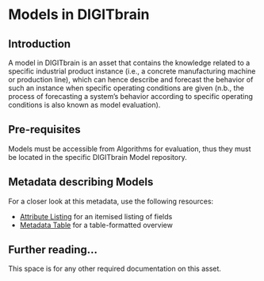 # Models in DIGITbrain

## Introduction

A model in DIGITbrain is an asset that contains the knowledge related to a specific industrial product instance (i.e., a concrete manufacturing machine or production line), which can hence describe and forecast the behavior of such an instance when specific operating conditions are given (n.b., the process of forecasting a system’s behavior according to specific operating conditions is also known as model evaluation).

## Pre-requisites

Models must be accessible from Algorithms for evaluation, thus they must be located in the specific DIGITbrain Model repository.

## Metadata describing Models

For a closer look at this metadata, use the following resources:

- [Attribute Listing](attributes/model.md) for an itemised listing of fields
- [Metadata Table](tables/model.md) for a table-formatted overview

## Further reading...

This space is for any other required documentation on this asset.
